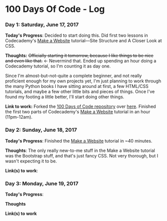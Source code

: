 # 100 Days Of Code - Log

### Day 1: Saturday, June 17, 2017

**Today's Progress**: Decided to start doing this. Did first two lessons in Codecademy's [Make a Website](https://www.codecademy.com/learn/make-a-website) tutorial&mdash;Site Structure and A Closer Look at CSS.

**Thoughts:** ~~Officially starting it tomorrow, because I like things to be nice and even like that.~~ <- Nevermind that. Ended up spending an hour doing a Codecademy tutorial, so I'm counting it as day one.

Since I'm almost-but-not-quite a complete beginner, and not really proficient enough for my own projects yet, I'm just planning to work through the many Python books I have sitting around at first, a few HTML/CSS tutorials, and maybe a few other little bits and pieces of things. Once I've found my footing a little better, I'll start doing other things.

**Link to work:** Forked the [100 Days of Code repository](https://github.com/Kallaway/100-days-of-code) over [here](https://github.com/morrisa-n/100-days-of-code). Finished the first two parts of Codecademy's [Make a Website](https://www.codecademy.com/learn/make-a-website) tutorial in an hour (11pm-12am).

### Day 2: Sunday, June 18, 2017

**Today's Progress**: Finished the [Make a Website](https://www.codecademy.com/learn/make-a-website) tutorial in ~40 minutes.

**Thoughts**: The only really new-to-me stuff in the Make a Website tutorial was the Bootstrap stuff, and that's just fancy CSS. Not very thorough, but I wasn't expecting it to be.

**Link(s) to work**: 

### Day 3: Monday, June 19, 2017

**Today's Progress**: 

**Thoughts** 

**Link(s) to work**
